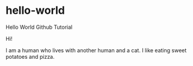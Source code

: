 # hello-world
Hello World Github Tutorial

Hi!

I am a human who lives with another human and a cat. I like eating sweet potatoes and pizza. 
